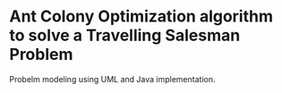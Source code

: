 # Ant Colony Optimization algorithm to solve a Travelling Salesman Problem

Probelm modeling using UML and Java implementation. 

